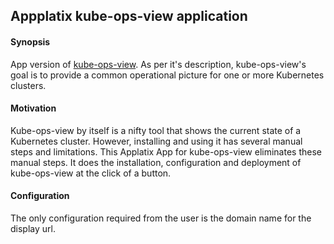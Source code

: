 ## Appplatix kube-ops-view application

#### Synopsis

App version of [kube-ops-view](https://github.com/hjacobs/kube-ops-view). As per it's description, kube-ops-view's goal is to provide a common operational picture for one or more Kubernetes clusters.

#### Motivation

Kube-ops-view by itself is a nifty tool that shows the current state of a Kubernetes cluster. However, installing and using it has several manual steps and limitations. This Applatix App for kube-ops-view eliminates these manual steps. It does the installation, configuration and deployment of kube-ops-view at the click of a button.

#### Configuration

The only configuration required from the user is the domain name for the display url.


